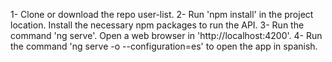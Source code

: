 1- Clone or download the repo user-list.
2- Run 'npm install' in the project location. Install the necessary npm packages to run the API.
3- Run the command 'ng serve'. Open a web browser in 'http://localhost:4200'.
4- Run the command 'ng serve -o --configuration=es' to open the app in spanish.
